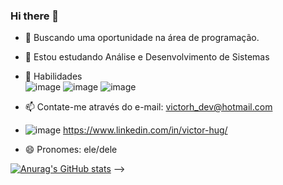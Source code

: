 ### Hi there 👋
- 🔭 Buscando uma oportunidade na área de programação.
- 🌱 Estou estudando Análise e Desenvolvimento de Sistemas
- 🚀 Habilidades   	
              ![image](https://user-images.githubusercontent.com/102868346/185483370-41bbd768-1a76-44eb-b21c-81cf55eeb87d.png)
              ![image](https://user-images.githubusercontent.com/102868346/185483513-1a4ae709-360a-4472-8839-b06bf6d941af.png)
              ![image](https://user-images.githubusercontent.com/102868346/185483537-2979e540-b328-4a17-8864-d0a14d413dd3.png)

- 📫 Contate-me através do e-mail: victorh_dev@hotmail.com
- ![image](https://user-images.githubusercontent.com/102868346/185483946-ec302774-6090-4efd-b054-7e99174d574d.png) https://www.linkedin.com/in/victor-hug/

- 😄 Pronomes: ele/dele

[![Anurag's GitHub stats](https://github-readme-stats.vercel.app/apiVictor-devs=anuraghazra)](https://github.com/anuraghazra/github-readme-stats)
-->
